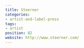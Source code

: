 ```yaml
---
title: Steerner
categories:
- artist-and-label-press
tags:
- artist
position: 82
website: http://www.steerner.com/
---
```


